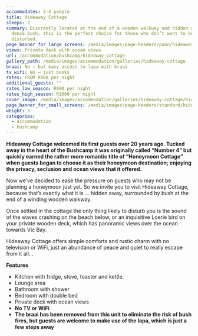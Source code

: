 ```yaml
---
accommodates: 2-4 people
title: Hideaway Cottage
sleeps: 2
summary: Discreetly located at the end of a wooden walkway and hidden amongst
  dense bush, this is the perfect choice for those who don’t want to be
  disturbed.
page_banner_for_large_screens: /media/images/page-headers/pano/hideaway-cottage.jpg
views: Private deck with ocean views
url: /accommodation/bushcamp/hideaway-cottage
gallery_path: /media/images/accommodation/galleries/hideaway-cottage
braai: No – but easy access to lapa with braai
tv_wifi: No – just books
rates: FROM R900 per night
additional_guests: ""
rates_low_season: R900 per night
rates_high_season: R1000 per night
cover_image: /media/images/accommodation/galleries/hideaway-cottage/hideaway-cottage-02.jpg
page_banner_for_small_screens: /media/images/page-headers/standard/hideaway-cottage.jpg
weight: 3
categories:
  - accommodation
  - bushcamp
---
```

**Hideaway Cottage welcomed its first guests over 20 years ago. Tucked away in the heart of the Bushcamp it was originally called “Number 4” but quickly earned the rather more romantic title of “Honeymoon Cottage” when guests began to choose it as their honeymoon destination; enjoying the privacy, seclusion and ocean views that it offered.**

Now we’ve decided to ease the pressure on guests who may not be planning a honeymoon just yet. So we invite you to visit Hideaway Cottage, because that’s exactly what it is … hidden away, surrounded by bush at the end of a winding wooden walkway. 

Once settled in the cottage the only thing likely to disturb you is the sound of the waves crashing on the beach below, or an inquisitive Loerie bird on your private wooden deck, which has panoramic views over the ocean towards Vic Bay.

Hideaway Cottage offers simple comforts and rustic charm with no television or WiFi, just an abundance of peace and quiet to really escape from it all…

**Features**

* Kitchen with fridge, stove, toaster and kettle.
* Lounge area
* Bathroom with shower
* Bedroom with double bed
* Private deck with ocean views
* **No TV or WiFi**
* **The braai has been removed from this unit to eliminate the risk of bush fires, but guests are welcome to make use of the lapa, which is just a few steps away**
